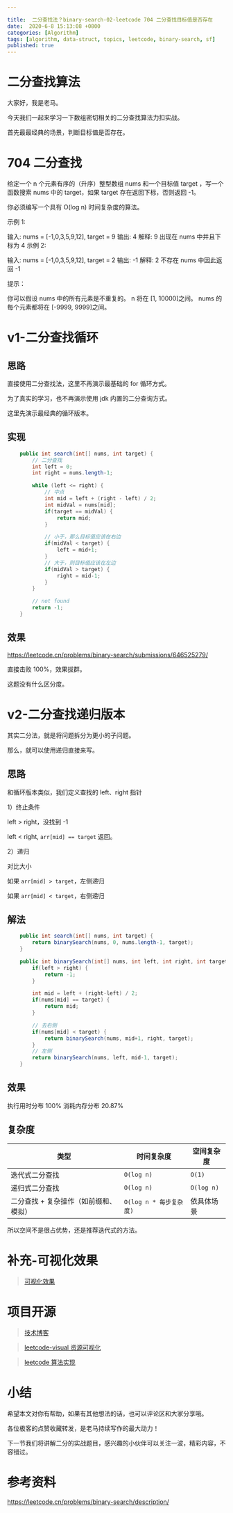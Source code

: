 ```yaml
---

title:  二分查找法？binary-search-02-leetcode 704 二分查找目标值是否存在
date:  2020-6-8 15:13:08 +0800
categories: [Algorithm]
tags: [algorithm, data-struct, topics, leetcode, binary-search, sf]
published: true
---
```



# 二分查找算法

大家好，我是老马。

今天我们一起来学习一下数组密切相关的二分查找算法力扣实战。

首先最最经典的场景，判断目标值是否存在。

# 704 二分查找

给定一个 n 个元素有序的（升序）整型数组 nums 和一个目标值 target  ，写一个函数搜索 nums 中的 target，如果 target 存在返回下标，否则返回 -1。

你必须编写一个具有 O(log n) 时间复杂度的算法。


示例 1:

输入: nums = [-1,0,3,5,9,12], target = 9
输出: 4
解释: 9 出现在 nums 中并且下标为 4
示例 2:

输入: nums = [-1,0,3,5,9,12], target = 2
输出: -1
解释: 2 不存在 nums 中因此返回 -1
 

提示：

你可以假设 nums 中的所有元素是不重复的。
n 将在 [1, 10000]之间。
nums 的每个元素都将在 [-9999, 9999]之间。

# v1-二分查找循环

## 思路

直接使用二分查找法，这里不再演示最基础的 for 循环方式。

为了真实的学习，也不再演示使用 jdk 内置的二分查询方式。

这里先演示最经典的循环版本。

## 实现

```java
    public int search(int[] nums, int target) {
        // 二分查找
        int left = 0;
        int right = nums.length-1;

        while (left <= right) {
            // 中点
            int mid = left + (right - left) / 2;
            int midVal = nums[mid];
            if(target == midVal) {
                return mid;
            }

            // 小于，那么目标值应该在右边
            if(midVal < target) {
                left = mid+1;
            }
            // 大于，则目标值应该在左边
            if(midVal > target) {
                right = mid-1;
            }
        }

        // not found
        return -1;
    }
```

## 效果

https://leetcode.cn/problems/binary-search/submissions/646525279/

直接击败 100%，效果拔群。

这题没有什么区分度。

# v2-二分查找递归版本

其实二分法，就是将问题拆分为更小的子问题。

那么，就可以使用递归直接来写。

## 思路

和循环版本类似，我们定义查找的 left、right 指针

1）终止条件

left > right，没找到 -1

left < right, `arr[mid] == target` 返回。

2）递归

对比大小

如果 `arr[mid] > target`，左侧递归 

如果 `arr[mid] < target`，右侧递归 


## 解法

```java
    public int search(int[] nums, int target) {
        return binarySearch(nums, 0, nums.length-1, target);
    }

    public int binarySearch(int[] nums, int left, int right, int target) {
        if(left > right) {
            return -1;
        }

        int mid = left + (right-left) / 2;
        if(nums[mid] == target) {
            return mid;
        }

        // 去右侧
        if(nums[mid] < target) {
            return binarySearch(nums, mid+1, right, target);
        }
        // 左侧
        return binarySearch(nums, left, mid-1, target);
    }
```

## 效果

执行用时分布 100%
消耗内存分布 20.87%

## 复杂度

| 类型                   | 时间复杂度              | 空间复杂度      |
| -------------------- | ------------------ | ---------- |
| 迭代式二分查找              | `O(log n)`         | `O(1)`     |
| 递归式二分查找              | `O(log n)`         | `O(log n)` |
| 二分查找 + 复杂操作（如前缀和、模拟） | `O(log n * 每步复杂度)` | 依具体场景      |

所以空间不是很占优势，还是推荐迭代式的方法。

# 补充-可视化效果

> [可视化效果](https://houbb.github.io/leetcode-visual/T704-binary-search-basic.html)

# 项目开源

> [技术博客](https://houbb.github.io/)

> [leetcode-visual 资源可视化](https://github.com/houbb/leetcode-visual)

> [leetcode 算法实现](https://github.com/houbb/leetcode)

# 小结

希望本文对你有帮助，如果有其他想法的话，也可以评论区和大家分享哦。

各位极客的点赞收藏转发，是老马持续写作的最大动力！

下一节我们将讲解二分的实战题目，感兴趣的小伙伴可以关注一波，精彩内容，不容错过。

# 参考资料

https://leetcode.cn/problems/binary-search/description/


